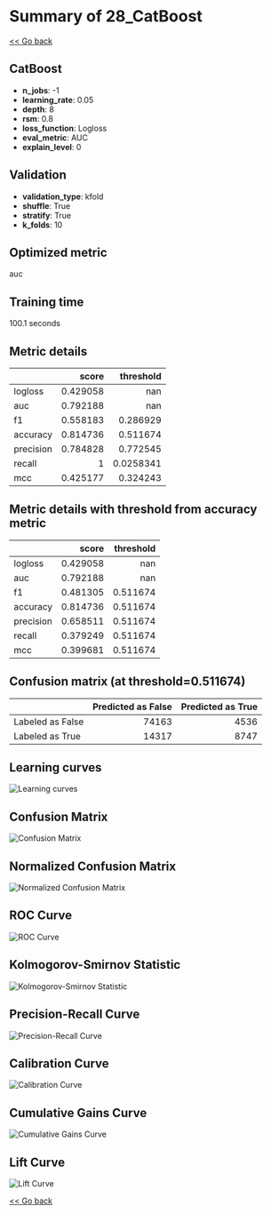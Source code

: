 # Summary of 28_CatBoost

[<< Go back](../README.md)


## CatBoost
- **n_jobs**: -1
- **learning_rate**: 0.05
- **depth**: 8
- **rsm**: 0.8
- **loss_function**: Logloss
- **eval_metric**: AUC
- **explain_level**: 0

## Validation
 - **validation_type**: kfold
 - **shuffle**: True
 - **stratify**: True
 - **k_folds**: 10

## Optimized metric
auc

## Training time

100.1 seconds

## Metric details
|           |    score |   threshold |
|:----------|---------:|------------:|
| logloss   | 0.429058 | nan         |
| auc       | 0.792188 | nan         |
| f1        | 0.558183 |   0.286929  |
| accuracy  | 0.814736 |   0.511674  |
| precision | 0.784828 |   0.772545  |
| recall    | 1        |   0.0258341 |
| mcc       | 0.425177 |   0.324243  |


## Metric details with threshold from accuracy metric
|           |    score |   threshold |
|:----------|---------:|------------:|
| logloss   | 0.429058 |  nan        |
| auc       | 0.792188 |  nan        |
| f1        | 0.481305 |    0.511674 |
| accuracy  | 0.814736 |    0.511674 |
| precision | 0.658511 |    0.511674 |
| recall    | 0.379249 |    0.511674 |
| mcc       | 0.399681 |    0.511674 |


## Confusion matrix (at threshold=0.511674)
|                  |   Predicted as False |   Predicted as True |
|:-----------------|---------------------:|--------------------:|
| Labeled as False |                74163 |                4536 |
| Labeled as True  |                14317 |                8747 |

## Learning curves
![Learning curves](learning_curves.png)
## Confusion Matrix

![Confusion Matrix](confusion_matrix.png)


## Normalized Confusion Matrix

![Normalized Confusion Matrix](confusion_matrix_normalized.png)


## ROC Curve

![ROC Curve](roc_curve.png)


## Kolmogorov-Smirnov Statistic

![Kolmogorov-Smirnov Statistic](ks_statistic.png)


## Precision-Recall Curve

![Precision-Recall Curve](precision_recall_curve.png)


## Calibration Curve

![Calibration Curve](calibration_curve_curve.png)


## Cumulative Gains Curve

![Cumulative Gains Curve](cumulative_gains_curve.png)


## Lift Curve

![Lift Curve](lift_curve.png)



[<< Go back](../README.md)
